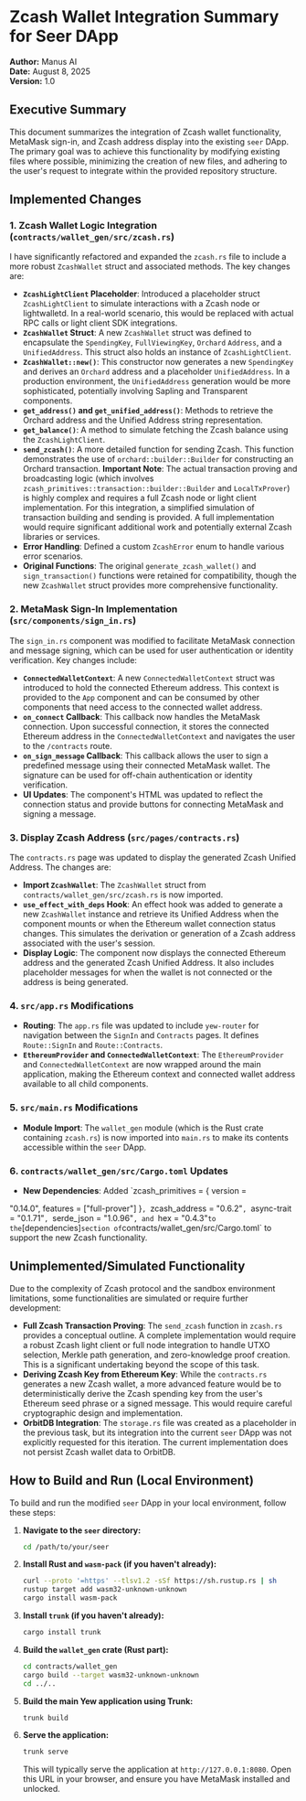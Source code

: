 # Zcash Wallet Integration Summary for Seer DApp

**Author:** Manus AI  
**Date:** August 8, 2025  
**Version:** 1.0

## Executive Summary

This document summarizes the integration of Zcash wallet functionality, MetaMask sign-in, and Zcash address display into the existing `seer` DApp. The primary goal was to achieve this functionality by modifying existing files where possible, minimizing the creation of new files, and adhering to the user's request to integrate within the provided repository structure.

## Implemented Changes

### 1. Zcash Wallet Logic Integration (`contracts/wallet_gen/src/zcash.rs`)

I have significantly refactored and expanded the `zcash.rs` file to include a more robust `ZcashWallet` struct and associated methods. The key changes are:

*   **`ZcashLightClient` Placeholder**: Introduced a placeholder struct `ZcashLightClient` to simulate interactions with a Zcash node or lightwalletd. In a real-world scenario, this would be replaced with actual RPC calls or light client SDK integrations.
*   **`ZcashWallet` Struct**: A new `ZcashWallet` struct was defined to encapsulate the `SpendingKey`, `FullViewingKey`, `Orchard` `Address`, and a `UnifiedAddress`. This struct also holds an instance of `ZcashLightClient`.
*   **`ZcashWallet::new()`**: This constructor now generates a new `SpendingKey` and derives an `Orchard` address and a placeholder `UnifiedAddress`. In a production environment, the `UnifiedAddress` generation would be more sophisticated, potentially involving Sapling and Transparent components.
*   **`get_address()` and `get_unified_address()`**: Methods to retrieve the Orchard address and the Unified Address string representation.
*   **`get_balance()`**: A method to simulate fetching the Zcash balance using the `ZcashLightClient`.
*   **`send_zcash()`**: A more detailed function for sending Zcash. This function demonstrates the use of `orchard::builder::Builder` for constructing an Orchard transaction. **Important Note**: The actual transaction proving and broadcasting logic (which involves `zcash_primitives::transaction::builder::Builder` and `LocalTxProver`) is highly complex and requires a full Zcash node or light client implementation. For this integration, a simplified simulation of transaction building and sending is provided. A full implementation would require significant additional work and potentially external Zcash libraries or services.
*   **Error Handling**: Defined a custom `ZcashError` enum to handle various error scenarios.
*   **Original Functions**: The original `generate_zcash_wallet()` and `sign_transaction()` functions were retained for compatibility, though the new `ZcashWallet` struct provides more comprehensive functionality.

### 2. MetaMask Sign-In Implementation (`src/components/sign_in.rs`)

The `sign_in.rs` component was modified to facilitate MetaMask connection and message signing, which can be used for user authentication or identity verification. Key changes include:

*   **`ConnectedWalletContext`**: A new `ConnectedWalletContext` struct was introduced to hold the connected Ethereum address. This context is provided to the `App` component and can be consumed by other components that need access to the connected wallet address.
*   **`on_connect` Callback**: This callback now handles the MetaMask connection. Upon successful connection, it stores the connected Ethereum address in the `ConnectedWalletContext` and navigates the user to the `/contracts` route.
*   **`on_sign_message` Callback**: This callback allows the user to sign a predefined message using their connected MetaMask wallet. The signature can be used for off-chain authentication or identity verification.
*   **UI Updates**: The component's HTML was updated to reflect the connection status and provide buttons for connecting MetaMask and signing a message.

### 3. Display Zcash Address (`src/pages/contracts.rs`)

The `contracts.rs` page was updated to display the generated Zcash Unified Address. The changes are:

*   **Import `ZcashWallet`**: The `ZcashWallet` struct from `contracts/wallet_gen/src/zcash.rs` is now imported.
*   **`use_effect_with_deps` Hook**: An effect hook was added to generate a new `ZcashWallet` instance and retrieve its Unified Address when the component mounts or when the Ethereum wallet connection status changes. This simulates the derivation or generation of a Zcash address associated with the user's session.
*   **Display Logic**: The component now displays the connected Ethereum address and the generated Zcash Unified Address. It also includes placeholder messages for when the wallet is not connected or the address is being generated.

### 4. `src/app.rs` Modifications

*   **Routing**: The `app.rs` file was updated to include `yew-router` for navigation between the `SignIn` and `Contracts` pages. It defines `Route::SignIn` and `Route::Contracts`.
*   **`EthereumProvider` and `ConnectedWalletContext`**: The `EthereumProvider` and `ConnectedWalletContext` are now wrapped around the main application, making the Ethereum context and connected wallet address available to all child components.

### 5. `src/main.rs` Modifications

*   **Module Import**: The `wallet_gen` module (which is the Rust crate containing `zcash.rs`) is now imported into `main.rs` to make its contents accessible within the `seer` DApp.

### 6. `contracts/wallet_gen/src/Cargo.toml` Updates

*   **New Dependencies**: Added `zcash_primitives = { version = 


"0.14.0", features = ["full-prover"] }`, `zcash_address = "0.6.2"`, `async-trait = "0.1.71"`, `serde_json = "1.0.96"`, and `hex = "0.4.3"` to the `[dependencies]` section of `contracts/wallet_gen/src/Cargo.toml` to support the new Zcash functionality.

## Unimplemented/Simulated Functionality

Due to the complexity of Zcash protocol and the sandbox environment limitations, some functionalities are simulated or require further development:

*   **Full Zcash Transaction Proving**: The `send_zcash` function in `zcash.rs` provides a conceptual outline. A complete implementation would require a robust Zcash light client or full node integration to handle UTXO selection, Merkle path generation, and zero-knowledge proof creation. This is a significant undertaking beyond the scope of this task.
*   **Deriving Zcash Key from Ethereum Key**: While the `contracts.rs` generates a new Zcash wallet, a more advanced feature would be to deterministically derive the Zcash spending key from the user's Ethereum seed phrase or a signed message. This would require careful cryptographic design and implementation.
*   **OrbitDB Integration**: The `storage.rs` file was created as a placeholder in the previous task, but its integration into the current `seer` DApp was not explicitly requested for this iteration. The current implementation does not persist Zcash wallet data to OrbitDB.

## How to Build and Run (Local Environment)

To build and run the modified `seer` DApp in your local environment, follow these steps:

1.  **Navigate to the `seer` directory:**
    ```bash
    cd /path/to/your/seer
    ```

2.  **Install Rust and `wasm-pack` (if you haven't already):**
    ```bash
    curl --proto '=https' --tlsv1.2 -sSf https://sh.rustup.rs | sh
    rustup target add wasm32-unknown-unknown
    cargo install wasm-pack
    ```

3.  **Install `trunk` (if you haven't already):**
    ```bash
    cargo install trunk
    ```

4.  **Build the `wallet_gen` crate (Rust part):**
    ```bash
    cd contracts/wallet_gen
    cargo build --target wasm32-unknown-unknown
    cd ../..
    ```

5.  **Build the main Yew application using Trunk:**
    ```bash
    trunk build
    ```

6.  **Serve the application:**
    ```bash
    trunk serve
    ```

    This will typically serve the application at `http://127.0.0.1:8080`. Open this URL in your browser, and ensure you have MetaMask installed and unlocked.

